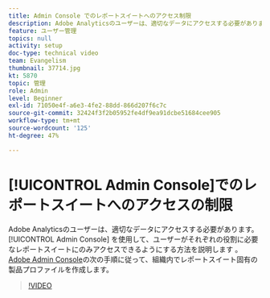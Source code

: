 ```yaml
---
title: Admin Console でのレポートスイートへのアクセス制限
description: Adobe Analyticsのユーザーは、適切なデータにアクセスする必要があります。 Admin Console を使用して、ユーザーがそれぞれの役割に必要なレポートスイートにのみアクセスできるようにする方法を説明します 。Adobe Admin Consoleで次の手順に従って、組織内でレポートスイート固有の製品プロファイルを作成します。
feature: ユーザー管理
topics: null
activity: setup
doc-type: technical video
team: Evangelism
thumbnail: 37714.jpg
kt: 5870
topic: 管理
role: Admin
level: Beginner
exl-id: 71050e4f-a6e3-4fe2-88dd-866d207f6c7c
source-git-commit: 32424f3f2b05952fe4df9ea91dcbe51684cee905
workflow-type: tm+mt
source-wordcount: '125'
ht-degree: 47%

---
```


# [!UICONTROL Admin Console]でのレポートスイートへのアクセスの制限

Adobe Analyticsのユーザーは、適切なデータにアクセスする必要があります。 [!UICONTROL Admin Console] を使用して、ユーザーがそれぞれの役割に必要なレポートスイートにのみアクセスできるようにする方法を説明します 。[Adobe Admin Console](https://adminconsole.adobe.com/)の次の手順に従って、組織内でレポートスイート固有の製品プロファイルを作成します。

>[!VIDEO](https://video.tv.adobe.com/v/37714/?quality=12&learn=on)
